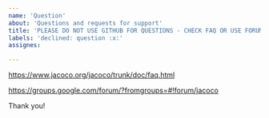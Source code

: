 ```yaml
---
name: 'Question'
about: 'Questions and requests for support'
title: 'PLEASE DO NOT USE GITHUB FOR QUESTIONS - CHECK FAQ OR USE FORUM'
labels: 'declined: question :x:'
assignes:

---
```


https://www.jacoco.org/jacoco/trunk/doc/faq.html

https://groups.google.com/forum/?fromgroups=#!forum/jacoco

Thank you!
